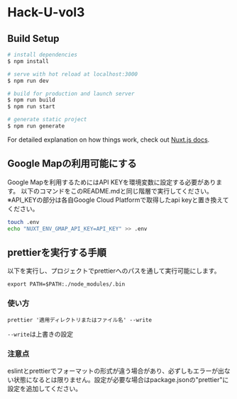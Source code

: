 # Hack-U-vol3

## Build Setup

```bash
# install dependencies
$ npm install

# serve with hot reload at localhost:3000
$ npm run dev

# build for production and launch server
$ npm run build
$ npm run start

# generate static project
$ npm run generate
```

For detailed explanation on how things work, check out [Nuxt.js docs](https://nuxtjs.org).

## Google Mapの利用可能にする
Google Mapを利用するためにはAPI KEYを環境変数に設定する必要があります。
以下のコマンドをこのREADME.mdと同じ階層で実行してください。
※API_KEYの部分は各自Google Cloud Platformで取得したapi keyと置き換えてください。

```.sh
touch .env 
echo "NUXT_ENV_GMAP_API_KEY=API_KEY" >> .env
```

## prettierを実行する手順
以下を実行し、プロジェクトでprettierへのパスを通して実行可能にします。

```
export PATH=$PATH:./node_modules/.bin
```

### 使い方
```
prettier '適用ディレクトリまたはファイル名' --write
```

`--write`は上書きの設定

### 注意点
eslintとprettierでフォーマットの形式が違う場合があり、必ずしもエラーが出ない状態になるとは限りません。設定が必要な場合はpackage.jsonの"prettier"に設定を追加してください。